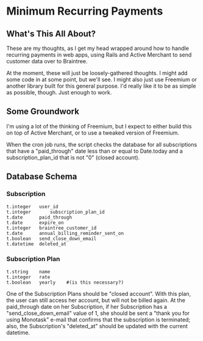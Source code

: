 # Minimum Recurring Payments

## What's This All About?

These are my thoughts, as I get my head wrapped around how to handle recurring payments in web apps, using Rails and Active Merchant to send customer data over to Braintree.

At the moment, these will just be loosely-gathered thoughts. I might add some code in at some point, but we'll see. I might also just use Freemium or another library built for this general purpose. I'd really like it to be as simple as possible, though. Just enough to work.

## Some Groundwork

I'm using a lot of the thinking of Freemium, but I expect to either build this on top of Active Merchant, or to use a tweaked version of Freemium.

When the cron job runs, the script checks the database for all subscriptions that have a "paid_through" date less than or equal to Date.today and a subscription_plan_id that is not "0" (closed account).


## Database Schema

### Subscription
    t.integer   user_id
    t.integer		subscription_plan_id
    t.date      paid_through
    t.date      expire_on
    t.integer   braintree_customer_id
    t.date      annual_billing_reminder_sent_on
    t.boolean   send_close_down_email
    t.datetime  deleted_at

### Subscription Plan
    t.string    name
    t.integer   rate
    t.boolean   yearly    #(is this necessary?)


One of the Subscription Plans should be "closed account". With this plan, the user can still access her account, but will not be billed again. At the paid_through date on her Subscription, if her Subscription has a "send_close_down_email" value of 1, she should be sent a "thank you for using Monotask" e-mail that confirms that the subscription is terminated; also, the Subscription's "deleted_at" should be updated with the current datetime.